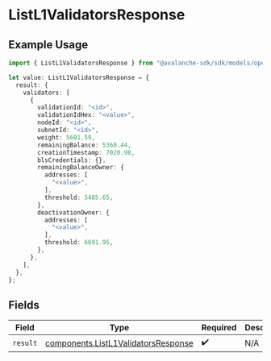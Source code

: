 # ListL1ValidatorsResponse

## Example Usage

```typescript
import { ListL1ValidatorsResponse } from "@avalanche-sdk/sdk/models/operations";

let value: ListL1ValidatorsResponse = {
  result: {
    validators: [
      {
        validationId: "<id>",
        validationIdHex: "<value>",
        nodeId: "<id>",
        subnetId: "<id>",
        weight: 5601.59,
        remainingBalance: 5368.44,
        creationTimestamp: 7020.98,
        blsCredentials: {},
        remainingBalanceOwner: {
          addresses: [
            "<value>",
          ],
          threshold: 5485.65,
        },
        deactivationOwner: {
          addresses: [
            "<value>",
          ],
          threshold: 6691.95,
        },
      },
    ],
  },
};
```

## Fields

| Field                                                                                      | Type                                                                                       | Required                                                                                   | Description                                                                                |
| ------------------------------------------------------------------------------------------ | ------------------------------------------------------------------------------------------ | ------------------------------------------------------------------------------------------ | ------------------------------------------------------------------------------------------ |
| `result`                                                                                   | [components.ListL1ValidatorsResponse](../../models/components/listl1validatorsresponse.md) | :heavy_check_mark:                                                                         | N/A                                                                                        |